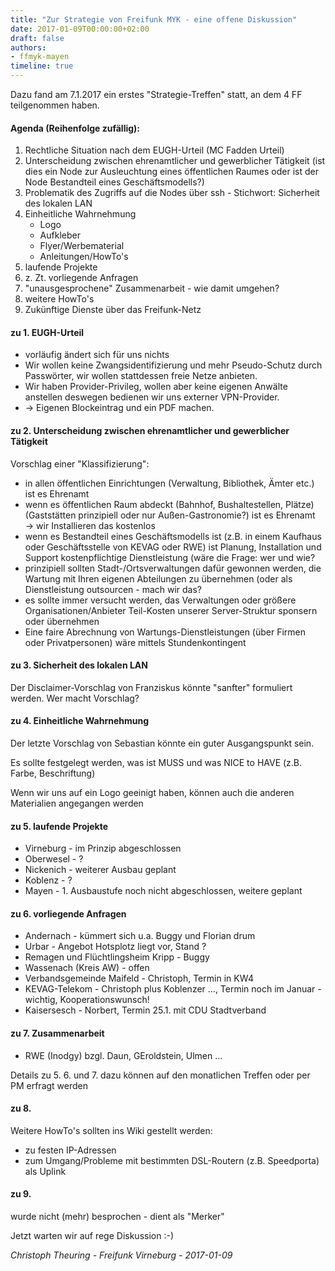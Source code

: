 ```yaml
---
title: "Zur Strategie von Freifunk MYK - eine offene Diskussion"
date: 2017-01-09T00:00:00+02:00
draft: false
authors:
- ffmyk-mayen
timeline: true
---
```


Dazu fand am 7.1.2017 ein erstes "Strategie-Treffen" statt, an dem 4 FF teilgenommen haben.

#### **Agenda** (Reihenfolge zufällig):

1. Rechtliche Situation nach dem EUGH-Urteil (MC Fadden Urteil)
2. Unterscheidung zwischen ehrenamtlicher und gewerblicher Tätigkeit (ist dies ein Node zur Ausleuchtung eines öffentlichen Raumes oder ist der Node Bestandteil eines Geschäftsmodells?)
3. Problematik des Zugriffs auf die Nodes über ssh - Stichwort: Sicherheit des lokalen LAN
4. Einheitliche Wahrnehmung
   - Logo
   - Aufkleber
   - Flyer/Werbematerial
   - Anleitungen/HowTo's
5. laufende Projekte
6. z. Zt. vorliegende Anfragen
7. "unausgesprochene" Zusammenarbeit - wie damit umgehen?
8. weitere HowTo's
9. Zukünftige Dienste über das Freifunk-Netz

#### **zu 1.** EUGH-Urteil

 - vorläufig ändert sich für uns nichts
 - Wir wollen keine Zwangsidentifizierung und mehr Pseudo-Schutz durch Passwörter, wir wollen stattdessen freie Netze anbieten.
 - Wir haben Provider-Privileg, wollen aber keine eigenen Anwälte anstellen deswegen bedienen wir uns externer VPN-Provider.
 - -> Eigenen Blockeintrag und ein PDF machen.

#### **zu 2.** Unterscheidung zwischen ehrenamtlicher und gewerblicher Tätigkeit

Vorschlag einer "Klassifizierung":

 - in allen öffentlichen Einrichtungen (Verwaltung, Bibliothek, Ämter etc.) ist es Ehrenamt
 - wenn es öffentlichen Raum abdeckt (Bahnhof, Bushaltestellen, Plätze) (Gaststätten prinzipiell oder nur Außen-Gastronomie?) ist es Ehrenamt → wir Installieren das kostenlos
 - wenn es Bestandteil eines Geschäftsmodells ist (z.B. in einem Kaufhaus oder Geschäftsstelle von KEVAG oder RWE) ist Planung, Installation und Support kostenpflichtige Dienstleistung (wäre die Frage: wer und wie?
 - prinzipiell sollten Stadt-/Ortsverwaltungen dafür gewonnen werden, die Wartung mit Ihren eigenen Abteilungen zu übernehmen (oder als Dienstleistung outsourcen - mach wir das?
 - es sollte immer versucht werden, das Verwaltungen oder größere Organisationen/Anbieter Teil-Kosten unserer Server-Struktur sponsern oder übernehmen
 - Eine faire Abrechnung von Wartungs-Dienstleistungen (über Firmen oder Privatpersonen) wäre mittels Stundenkontingent

#### **zu 3.** Sicherheit des lokalen LAN

Der Disclaimer-Vorschlag von Franziskus könnte "sanfter" formuliert werden. Wer macht Vorschlag?

#### **zu 4.** Einheitliche Wahrnehmung

Der letzte Vorschlag von Sebastian könnte ein guter Ausgangspunkt sein.

Es sollte festgelegt werden, was ist MUSS und was NICE to HAVE (z.B. Farbe, Beschriftung)

Wenn wir uns auf ein Logo geeinigt haben, können auch die anderen Materialien angegangen werden

#### **zu 5.** laufende Projekte

 - Virneburg - im Prinzip abgeschlossen
 - Oberwesel - ?
 - Nickenich - weiterer Ausbau geplant
 - Koblenz - ?
 - Mayen - 1. Ausbaustufe noch nicht abgeschlossen, weitere geplant

#### **zu 6.** vorliegende Anfragen

 - Andernach - kümmert sich u.a. Buggy und Florian drum
 - Urbar - Angebot Hotsplotz liegt vor, Stand ?
 - Remagen und Flüchtlingsheim Kripp - Buggy
 - Wassenach (Kreis AW) - offen
 - Verbandsgemeinde Maifeld - Christoph, Termin in KW4
 - KEVAG-Telekom - Christoph plus Koblenzer ..., Termin noch im Januar - wichtig, Kooperationswunsch!
 - Kaisersesch - Norbert, Termin 25.1. mit CDU Stadtverband

#### **zu 7.** Zusammenarbeit

 - RWE (Inodgy) bzgl. Daun, GEroldstein, Ulmen ...

Details zu 5. 6. und 7. dazu können auf den monatlichen Treffen oder per PM erfragt werden

#### **zu 8.**

Weitere HowTo's sollten ins Wiki gestellt werden:

 - zu festen IP-Adressen
 - zum Umgang/Probleme mit bestimmten DSL-Routern (z.B. Speedporta) als Uplink

#### **zu 9.**

wurde nicht (mehr) besprochen - dient als "Merker"

Jetzt warten wir auf rege Diskussion :-)

*Christoph Theuring - Freifunk Virneburg - 2017-01-09*

